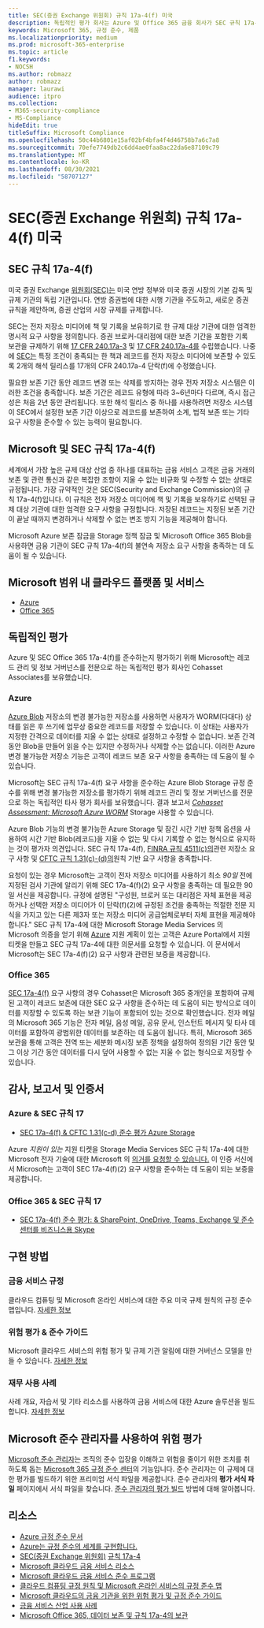 ```yaml
---
title: SEC(증권 Exchange 위원회) 규칙 17a-4(f) 미국
description: 독립적인 평가 회사는 Azure 및 Office 365 금융 회사가 SEC 규칙 17a-4(f) 기록 보존 및 변경 불가능한 저장소 요구 사항을 충족하는 데 도움이 될 수 있는 것으로 확인했습니다.
keywords: Microsoft 365, 규정 준수, 제품
ms.localizationpriority: medium
ms.prod: microsoft-365-enterprise
ms.topic: article
f1.keywords:
- NOCSH
ms.author: robmazz
author: robmazz
manager: laurawi
audience: itpro
ms.collection:
- M365-security-compliance
- MS-Compliance
hideEdit: true
titleSuffix: Microsoft Compliance
ms.openlocfilehash: 50c44b6801e15af02bf4bfa4f4d46758b7a6c7a8
ms.sourcegitcommit: 70efe7749db2c6dd4ae0faa8ac22da6e87109c79
ms.translationtype: MT
ms.contentlocale: ko-KR
ms.lasthandoff: 08/30/2021
ms.locfileid: "58707127"
---
```

# <a name="securities-and-exchange-commission-sec-rule-17a-4f-united-states"></a>SEC(증권 Exchange 위원회) 규칙 17a-4(f) 미국

## <a name="about-sec-rule-17a-4f"></a>SEC 규칙 17a-4(f)

미국 증권 Exchange [위원회(SEC)는](https://www.sec.gov/) 미국 연방 정부와 미국 증권 시장의 기본 감독 및 규제 기관의 독립 기관입니다. 연방 증권법에 대한 시행 기관을 주도하고, 새로운 증권 규칙을 제안하며, 증권 산업의 시장 규제를 규제합니다.

SEC는 전자 저장소 미디어에 책 및 기록을 보유하기로 한 규제 대상 기관에 대한 엄격한 명시적 요구 사항을 정의합니다. 증권 브로커-대리점에 대한 보존 기간을 포함한 기록 보관을 규제하기 위해 [17 CFR 240.17a-3](https://www.govinfo.gov/app/details/CFR-2012-title17-vol3/CFR-2012-title17-vol3-sec240-17a-3) 및 [17 CFR 240.17a-4를](https://www.ecfr.gov/cgi-bin/text-idx?mc=true&node=pt17.4.240&rgn=div5#se17.4.240_117a_64) 수립했습니다. 나중에 [SEC는](https://www.sec.gov/rules/interp/34-47806.htm) 특정 조건이 충족되는 한 책과 레코드를 전자 저장소 미디어에 보존할 수 있도록 2개의 해석 릴리스를 17개의 CFR 240.17a-4 단락(f)에 수정했습니다.

필요한 보존 기간 동안 레코드 변경 또는 삭제를 방지하는 경우 전자 저장소 시스템은 이러한 조건을 충족합니다. 보존 기간은 레코드 유형에 따라 3~6년마다 다르며, 즉시 접근성은 처음 2년 동안 관리됩니다. 또한 해석 릴리스 중 하나를 사용하려면 저장소 시스템이 SEC에서 설정한 보존 기간 이상으로 레코드를 보존하여 소계, 법적 보존 또는 기타 요구 사항을 준수할 수 있는 능력이 필요합니다.

## <a name="microsoft-and-sec-rule-17a-4f"></a>Microsoft 및 SEC 규칙 17a-4(f)

세계에서 가장 높은 규제 대상 산업 중 하나를 대표하는 금융 서비스 고객은 금융 거래의 보존 및 관련 통신과 같은 복잡한 조항이 지울 수 없는 비규화 및 수정할 수 없는 상태로 규정됩니다. 가장 규약적인 것은 SEC(Security and Exchange Commission)의 규칙 17a-4(f)입니다. 이 규칙은 전자 저장소 미디어에 책 및 기록을 보유하기로 선택된 규제 대상 기관에 대한 엄격한 요구 사항을 규정합니다. 저장된 레코드는 지정된 보존 기간이 끝날 때까지 변경하거나 삭제할 수 없는 변조 방지 기능을 제공해야 합니다.

Microsoft Azure 보존 잠금을 Storage 정책 잠금 및 Microsoft Office 365 Blob을 사용하면 금융 기관이 SEC 규칙 17a-4(f)의 불연속 저장소 요구 사항을 충족하는 데 도움이 될 수 있습니다.

## <a name="microsoft-in-scope-cloud-platforms--services"></a>Microsoft 범위 내 클라우드 플랫폼 및 서비스

- [Azure](https://gallery.technet.microsoft.com/Overview-of-Azure-c1be3942)
- [Office 365](https://aka.ms/Office365ComplianceOfferings)

## <a name="independent-assessments"></a>독립적인 평가

Azure 및 SEC Office 365 17a-4(f)를 준수하는지 평가하기 위해 Microsoft는 레코드 관리 및 정보 거버넌스를 전문으로 하는 독립적인 평가 회사인 Cohasset Associates를 보유했습니다.

### <a name="azure"></a>Azure

[Azure Blob](/azure/storage/blobs/storage-blob-immutable-storage) 저장소의 변경 불가능한 저장소를 사용하면 사용자가 WORM(다대다) 상태를 읽은 후 쓰기에 업무상 중요한 레코드를 저장할 수 있습니다. 이 상태는 사용자가 지정한 간격으로 데이터를 지울 수 없는 상태로 설정하고 수정할 수 없습니다. 보존 간격 동안 Blob을 만들어 읽을 수는 있지만 수정하거나 삭제할 수는 없습니다. 이러한 Azure 변경 불가능한 저장소 기능은 고객이 레코드 보존 요구 사항을 충족하는 데 도움이 될 수 있습니다.

Microsoft는 SEC 규칙 17a-4(f) 요구 사항을 준수하는 Azure Blob Storage 규정 준수를 위해 변경 불가능한 저장소를 평가하기 위해 레코드 관리 및 정보 거버넌스를 전문으로 하는 독립적인 타사 평가 회사를 보유했습니다. 결과 보고서 *[Cohasset Assessment: Microsoft Azure WORM](https://azure.microsoft.com/resources/azure-immutable-storage-assessment-for-sec-17a-4f-by-cohasset/)* Storage 사용할 수 있습니다.

Azure Blob 기능의 변경 불가능한 Azure Storage 및 잠긴 시간 기반 정책  옵션을 사용하여 시간 기반 Blob(레코드)을 지울 수 없는 및 다시 기록할 수 없는 형식으로 유지하는 것이 평가자 의견입니다. SEC 규칙 17a-4(f), [FINRA 규칙 4511(c)의](offering-FINRA-4511.md)관련 저장소 요구 사항 및 [CFTC 규칙 1.31(c)-(d)의](offering-cftc-1-31-us.md)원칙 기반 요구 사항을 충족합니다. 

요청이 있는 경우 Microsoft는 고객이 전자 저장소 미디어를 사용하기 최소 *90일* 전에 지정된 검사 기관에 알리기 위해 SEC 17a-4(f)(2) 요구 사항을 충족하는 데 필요한 90일 서신을 제공합니다. 규정에 설명된 "구성원, 브로커 또는 대리점은 자체 표현을 제공하거나 선택한 저장소 미디어가 이 단락(f)(2)에 규정된 조건을 충족하는 적절한 전문 지식을 가지고 있는 다른 제3자 또는 저장소 미디어 공급업체로부터 자체 표현을 제공해야 합니다." SEC 규칙 17a-4에 대한 Microsoft Storage Media Services 의 Microsoft 의증을 얻기 위해 [](https://azure.microsoft.com/support/create-ticket/) [Azure](https://azure.microsoft.com/support/plans/) 지원 계획이 있는 고객은 Azure Portal에서 지원 티켓을 만들고 SEC 규칙 17a-4에 대한 의문서를 요청할 수 있습니다.  이 문서에서 Microsoft는 SEC 17a-4(f)(2) 요구 사항과 관련된 보증을 제공합니다.

### <a name="office-365"></a>Office 365

[SEC 17a-4(f)](/microsoft-365/compliance/retention-regulatory-requirements#sec-17a-4f-finra-4511c-and-cftc-131c-d) 요구 사항의 경우 Cohasset은 Microsoft 365 중개인을 포함하여 규제된 고객이 레코드 보존에 대한 SEC 요구 사항을 준수하는 데 도움이 되는 방식으로 데이터를 저장할 수 있도록 하는 보관 기능이 포함되어 있는 것으로 확인했습니다. 전자 메일의 Microsoft 365 기능은 전자 메일, 음성 메일, 공유 문서, 인스턴트 메시지 및 타사 데이터를 포함하여 광범위한 데이터를 보존하는 데 도움이 됩니다. 특히, Microsoft 365 보관을 통해 고객은 전역 또는 세분화 메시징 보존 정책을 설정하여 정의된 기간 동안 및 그 이상 기간 동안 데이터를 다시 덮어 사용할 수 없는 지울 수 없는 형식으로 저장할 수 있습니다.

## <a name="audits-reports-and-certificates"></a>감사, 보고서 및 인증서

### <a name="azure--sec-rule-17"></a>Azure & SEC 규칙 17

- [SEC 17a-4(f) & CFTC 1.31(c-d) 준수 평가 Azure Storage](https://azure.microsoft.com/resources/azure-immutable-storage-assessment-for-sec-17a-4f-by-cohasset/)

Azure *지원이 있는* 지원 티켓을 Storage Media Services SEC 규칙 17a-4에 [](https://azure.microsoft.com/support/create-ticket/) 대한 Microsoft 전자 기술에 대한 Microsoft 의 [의거를 요청할 수 있습니다.](https://azure.microsoft.com/support/plans/) 이 인증 서신에서 Microsoft는 고객이 SEC 17a-4(f)(2) 요구 사항을 준수하는 데 도움이 되는 보증을 제공합니다.

### <a name="office-365--sec-rule-17"></a>Office 365 & SEC 규칙 17

- [SEC 17a-4(f) 준수 평가: & SharePoint, OneDrive, Teams, Exchange 및 준수 센터를 비즈니스용 Skype](https://servicetrust.microsoft.com/ViewPage/TrustDocumentsV3?command=Download&downloadType=Document&downloadId=2dc92867-5f83-49d8-ad04-9e7295c9e40e&tab=7f51cb60-3d6c-11e9-b2af-7bb9f5d2d913&docTab=7f51cb60-3d6c-11e9-b2af-7bb9f5d2d913_FAQ_and_White_Papers)

## <a name="how-to-implement"></a>구현 방법

### <a name="financial-services-regulation"></a>금융 서비스 규정

클라우드 컴퓨팅 및 Microsoft 온라인 서비스에 대한 주요 미국 규제 원칙의 규정 준수 맵입니다. [자세한 정보](https://servicetrust.microsoft.com/ViewPage/TrustDocuments?command=Download&downloadType=Document&downloadId=5b483567-00b0-4d86-96ae-ee887dadb61c&docTab=6d000410-c9e9-11e7-9a91-892aae8839ad_Compliance_Guides)

### <a name="risk-assessment--compliance-guide"></a>위험 평가 & 준수 가이드

Microsoft 클라우드 서비스의 위험 평가 및 규제 기관 알림에 대한 거버넌스 모델을 만들 수 있습니다. [자세한 정보](https://servicetrust.microsoft.com/ViewPage/TrustDocuments?command=Download&downloadType=Document&downloadId=edee9b14-3661-4a16-ba83-c35caf672bd7&docTab=6d000410-c9e9-11e7-9a91-892aae8839ad_FAQ_and_White_Papers)

### <a name="financial-use-cases"></a>재무 사용 사례

사례 개요, 자습서 및 기타 리소스를 사용하여 금융 서비스에 대한 Azure 솔루션을 빌드합니다. [자세한 정보](/azure/industry/financial/)

## <a name="use-microsoft-compliance-manager-to-assess-your-risk"></a>Microsoft 준수 관리자를 사용하여 위험 평가

[Microsoft 준수 관리자](/microsoft-365/compliance/compliance-manager)는 조직의 준수 입장을 이해하고 위험을 줄이기 위한 조치를 취하도록 돕는 [Microsoft 365 규정 준수 센터](/microsoft-365/compliance/microsoft-365-compliance-center)의 기능입니다. 준수 관리자는 이 규제에 대한 평가를 빌드하기 위한 프리미엄 서식 파일을 제공합니다. 준수 관리자의 **평가 서식 파일** 페이지에서 서식 파일을 찾습니다. [준수 관리자의 평가 빌드](/microsoft-365/compliance/compliance-manager-assessments) 방법에 대해 알아봅니다.

## <a name="resources"></a>리소스

- [Azure 규정 준수 문서](/azure/compliance/)
- [Azure는 규정 준수의 세계를 구현합니다.](https://azure.microsoft.com/resources/azure-enables-a-world-of-compliance/)
- [SEC(증권 Exchange 위원회)](https://www.sec.gov/) [규칙 17a-4](https://www.sec.gov/rules/final/34-38245.txt)
- [Microsoft 클라우드 금융 서비스 리소스](https://servicetrust.microsoft.com/viewpage/financialservicesoverview)
- [Microsoft 클라우드 금융 서비스 준수 프로그램](https://aka.ms/FSCP-Print)
- [클라우드 컴퓨팅 규정 원칙 및 Microsoft 온라인 서비스의 규정 준수 맵](https://servicetrust.microsoft.com/ViewPage/TrustDocuments?command=Download&downloadType=Document&downloadId=5b483567-00b0-4d86-96ae-ee887dadb61c&docTab=6d000410-c9e9-11e7-9a91-892aae8839ad_Compliance_Guides)
- [Microsoft 클라우드의 금융 기관을 위한 위험 평가 및 규정 준수 가이드](https://azure.microsoft.com/resources/risk-assessment-and-compliance-guide-for-financial-institutions-in-the-microsoft-cloud-/)
- [금융 서비스 산업 사용 사례](/azure/industry/financial/)
- [Microsoft Office 365, 데이터 보존 및 규칙 17a-4의 보관](https://www.microsoft.com/microsoft-365/blog/2015/11/10/office-365-exchange-online-archiving-now-meets-sec-rule-17a-4-requirements/)
